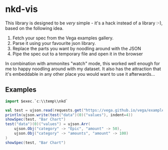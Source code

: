 # nkd-vis
This library is designed to be _very_ simple - it's a hack instead of a library :-), based on the following idea. 

1. Fetch your spec from the Vega examples gallery. 
1. Parse it using your favourite json library.
1. Replace the parts you want by noodling around with the JSON
1. Pipe the spec out to a temporary file and open it in the browser

In combination with ammonites "watch" mode, this worked well enough for me to happy noodling  around with my dataset. It also has the attraction that it's embeddable in any other place you would want to use it afterwards... 

## Examples
```scala
import $exec.`c:\\temp\\nkd`

val test = ujson.read(requests.get("https://vega.github.io/vega/examples/bar-chart.vg.json").text)
println(ujson.write(test("data")(0)("values"), indent=4))
showSpec(test, "Bar Chart")
test("data")(0)("values") = ujson.Arr(
	ujson.Obj("category" -> "Epic", "amount" -> 50),
	ujson.Obj("category" -> "amounts", "amount" -> 100)
)
showSpec(test, "Bar Chart")
```
